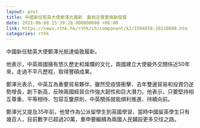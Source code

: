 ```yaml
---
layout: post
title: 中國新任駐英大使鄭澤光履新　冀相互尊重推動發展
date: 2021-06-08 15:39:28.000000000 +08:00
link: https://news.rthk.hk/rthk/ch/component/k2/1594858-20210608.htm
categories: rthk
---
```


中國新任駐英大使鄭澤光抵達倫敦履新。

他表示，中英兩國擁有悠久歷史和燦爛的文化，兩國建立大使級外交關係近50年來，走過不平凡歷程，取得豐碩成果。

鄭澤光表示，中英互為重要貿易夥伴，雖然受疫情衝擊，去年雙邊貿易和投資仍逆勢增長，創下新高，反映兩國經貿合作強大韌性和巨大潛力。他表示，只要堅持相互尊重、平等相待、包容互鑒原則，中英關係就能順利推進、持續向前。

鄭澤光又提及35年前，他曾作為公派留學生到英國學習，當時中國留英學生只有幾百人，目前數字已超過20萬，重申要繼續為兩國人民鋪設更多交往之路。
